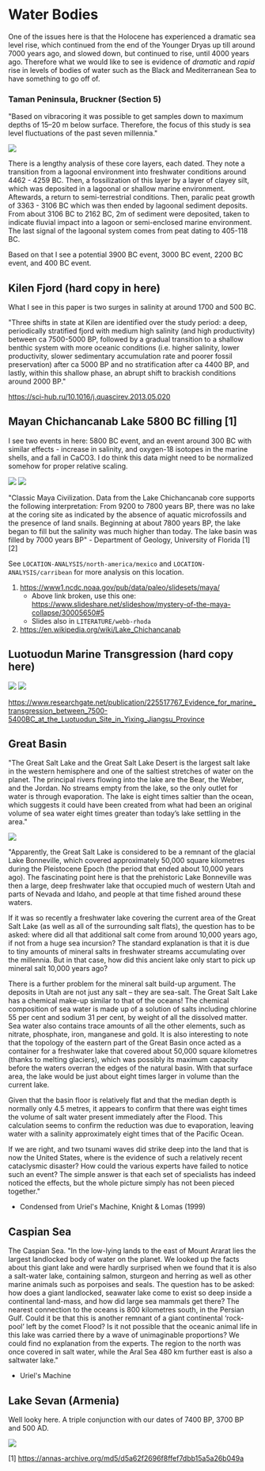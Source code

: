 # Water Bodies

One of the issues here is that the Holocene has experienced a dramatic sea level rise, which continued from the end of the Younger Dryas up till around 7000 years ago, and slowed down, but continued to rise, until 4000 years ago. Therefore what we would like to see is evidence of *dramatic* and *rapid* rise in levels of bodies of water such as the Black and Mediterranean Sea to have something to go off of.

### Taman Peninsula, Bruckner (Section 5)

"Based on vibracoring it was possible to get samples down to maximum depths of 15–20 m below surface. Therefore, the focus of this study is sea level fluctuations of the past seven millennia."

![](img/taman-peninsula.png)

There is a lengthy analysis of these core layers, each dated. They note a transition from a lagoonal environment into freshwater conditions around 4462 - 4259 BC. Then, a fossilization of this layer by a layer of clayey silt, which was deposited in a lagoonal or shallow marine environment. Aftewards, a return to semi-terrestrial conditions. Then, paralic peat growth of 3363 - 3106 BC which was then ended by lagoonal sediment deposits. From about 3106 BC to 2162 BC, 2m of sediment were deposited, taken to indicate fluvial impact into a lagoon or semi-enclosed marine environment. The last signal of the lagoonal system comes from peat dating to 405-118 BC.

Based on that I see a potential 3900 BC event, 3000 BC event, 2200 BC event, and 400 BC event.

## Kilen Fjord (hard copy in here)

What I see in this paper is two surges in salinity at around 1700 and 500 BC.

"Three shifts in state at Kilen are identified over the study period: a deep, periodically stratified fjord with medium high salinity (and high productivity) between ca 7500-5000 BP, followed by a gradual transition to a shallow benthic system with more oceanic conditions (i.e. higher salinity, lower productivity, slower sedimentary accumulation rate and poorer fossil preservation) after ca 5000 BP and no stratification after ca 4400 BP, and lastly, within this shallow phase, an abrupt shift to brackish conditions around 2000 BP."

https://sci-hub.ru/10.1016/j.quascirev.2013.05.020

## Mayan Chichancanab Lake 5800 BC filling [1]

I see two events in here: 5800 BC event, and an event around 300 BC with similar effects - increase in salinity, and oxygen-18 isotopes in the marine shells, and a fall in CaCO3. I do think this data might need to be normalized somehow for proper relative scaling.

![](img/chichancanab1.jpg)
![](img/chichancanab2.jpg)

"Classic Maya Civilization. Data from the Lake Chichancanab core supports the following interpretation: From 9200 to 7800 years BP, there was no lake at the coring site as indicated by the absence of aquatic microfossils and the presence of land snails. Beginning at about 7800 years BP, the lake began to fill but the salinity was much higher than today. The lake basin was filled by 7000 years BP" - Department of Geology, University of Florida [1][2]

See `LOCATION-ANALYSIS/north-america/mexico` and `LOCATION-ANALYSIS/carribean` for more analysis on this location.
1. https://www1.ncdc.noaa.gov/pub/data/paleo/slidesets/maya/
	- Above link broken, use this one: https://www.slideshare.net/slideshow/mystery-of-the-maya-collapse/30005650#5
	- Slides also in `LITERATURE/webb-rhoda`
2. https://en.wikipedia.org/wiki/Lake_Chichancanab

## Luotuodun Marine Transgression (hard copy here)

![](img/luotuodun-marine.jpg)
![](img/luotuodun-map.jpg)

https://www.researchgate.net/publication/225517767_Evidence_for_marine_transgression_between_7500-5400BC_at_the_Luotuodun_Site_in_Yixing_Jiangsu_Province

## Great Basin

"The Great Salt Lake and the Great Salt Lake Desert is the largest salt lake in the western hemisphere and one of the saltiest stretches of water on the planet. The principal rivers flowing into the lake are the Bear, the Weber, and the Jordan. No streams empty from the lake, so the only outlet for water is through evaporation. The lake is eight times saltier than the ocean, which suggests it could have been created from what had been an original volume of sea water eight times greater than today’s lake settling in the area."

![](img/great-basin.jpg)

"Apparently, the Great Salt Lake is considered to be a remnant of the glacial Lake Bonneville, which covered approximately 50,000 square kilometres during the Pleistocene Epoch (the period that ended about 10,000 years ago). The fascinating point here is that the prehistoric Lake Bonneville was then a large, deep freshwater lake that occupied much of western Utah and parts of Nevada and Idaho, and people at that time fished around these waters.

If it was so recently a freshwater lake covering the current area of the Great Salt Lake (as well as all of the surrounding salt flats), the question has to be asked: where did all that additional salt come from around 10,000 years ago, if not from a huge sea incursion? The standard explanation is that it is due to tiny amounts of mineral salts in freshwater streams accumulating over the millennia. But in that case, how did this ancient lake only start to pick up mineral salt 10,000 years ago? 

There is a further problem for the mineral salt build-up argument. The deposits in Utah are not just any salt – they are sea-salt. The Great Salt Lake has a chemical make-up similar to that of the oceans! The chemical composition of sea water is made up of a solution of salts including chlorine 55 per cent and sodium 31 per cent, by weight of all the dissolved matter. Sea water also contains trace amounts of all the other elements, such as nitrate, phosphate, iron, manganese and gold.  It is also interesting to note that the topology of the eastern part of the Great Basin once acted as a container for a freshwater lake that covered about 50,000 square kilometres (thanks to melting glaciers), which was possibly its maximum capacity before the waters overran the edges of the natural basin. With that surface area, the lake would be just about eight times larger in volume than the current lake. 

Given that the basin floor is relatively flat and that the median depth is normally only 4.5 metres, it appears to confirm that there was eight times the volume of salt water present immediately after the Flood. This calculation seems to confirm the reduction was due to evaporation, leaving water with a salinity approximately eight times that of the Pacific Ocean. 

If we are right, and two tsunami waves did strike deep into the land that is now the United States, where is the evidence of such a relatively recent cataclysmic disaster? How could the various experts have failed to notice such an event? The simple answer is that each set of specialists has indeed noticed the effects, but the whole picture simply has not been pieced together." 

- Condensed from Uriel's Machine, Knight & Lomas (1999)

## Caspian Sea

The Caspian Sea. "In the low-lying lands to the east of Mount Ararat lies the largest landlocked body of water on the planet. We looked up the facts about this giant lake and were hardly surprised when we found that it is also a salt-water lake, containing salmon, sturgeon and herring as well as other marine animals such as porpoises and seals. The question has to be asked: how does a giant landlocked, seawater lake come to exist so deep inside a continental land-mass, and how did large sea mammals get there? The nearest connection to the oceans is 800 kilometres south, in the Persian Gulf. Could it be that this is another remnant of a giant continental ‘rock-pool’ left by the comet Flood? Is it not possible that the oceanic animal life in this lake was carried there by a wave of unimaginable proportions? We could find no explanation from the experts. The region to the north was once covered in salt water, while the Aral Sea 480 km further east is also a saltwater lake."

- Uriel's Machine

## Lake Sevan (Armenia)

Well looky here. A triple conjunction with our dates of 7400 BP, 3700 BP and 500 AD.

![](img/lake-sevan.jpg)

[1] https://annas-archive.org/md5/d5a62f2696f8ffef7dbb15a5a26b049a